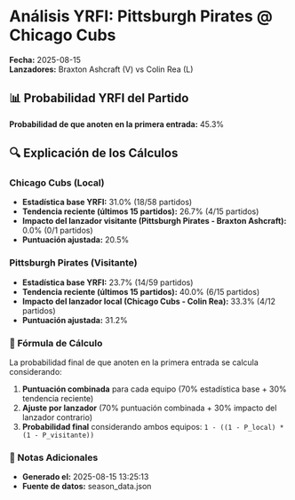 # Análisis YRFI: Pittsburgh Pirates @ Chicago Cubs

**Fecha:** 2025-08-15  
**Lanzadores:** Braxton Ashcraft (V) vs Colin Rea (L)

## 📊 Probabilidad YRFI del Partido

**Probabilidad de que anoten en la primera entrada:** 45.3%

## 🔍 Explicación de los Cálculos

### Chicago Cubs (Local)
- **Estadística base YRFI:** 31.0% (18/58 partidos)
- **Tendencia reciente (últimos 15 partidos):** 26.7% (4/15 partidos)
- **Impacto del lanzador visitante (Pittsburgh Pirates - Braxton Ashcraft):** 0.0% (0/1 partidos)
- **Puntuación ajustada:** 20.5%

### Pittsburgh Pirates (Visitante)
- **Estadística base YRFI:** 23.7% (14/59 partidos)
- **Tendencia reciente (últimos 15 partidos):** 40.0% (6/15 partidos)
- **Impacto del lanzador local (Chicago Cubs - Colin Rea):** 33.3% (4/12 partidos)
- **Puntuación ajustada:** 31.2%

### 📝 Fórmula de Cálculo

La probabilidad final de que anoten en la primera entrada se calcula considerando:
1. **Puntuación combinada** para cada equipo (70% estadística base + 30% tendencia reciente)
2. **Ajuste por lanzador** (70% puntuación combinada + 30% impacto del lanzador contrario)
3. **Probabilidad final** considerando ambos equipos: `1 - ((1 - P_local) * (1 - P_visitante))`

### 📌 Notas Adicionales

- **Generado el:** 2025-08-15 13:25:13
- **Fuente de datos:** season_data.json
